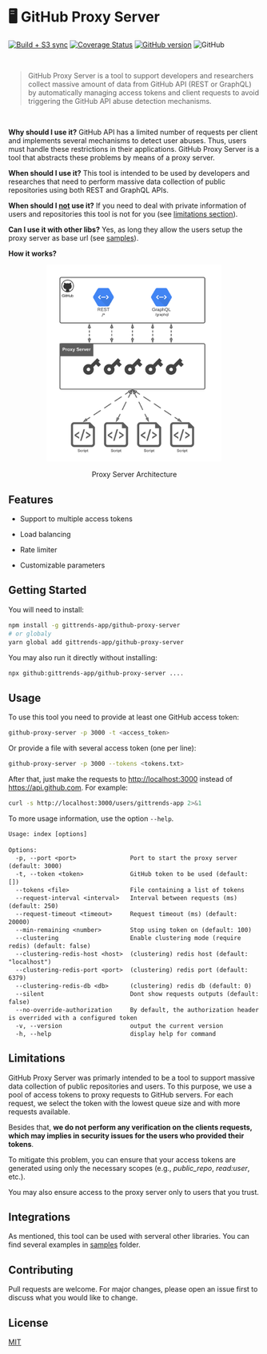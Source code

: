 # 🖥️ GitHub Proxy Server

[![Build + S3 sync](https://github.com/gittrends-app/github-proxy-server/actions/workflows/build.yml/badge.svg?branch=master)](https://github.com/gittrends-app/github-proxy-server/actions/workflows/build.yml)
[![Coverage Status](https://coveralls.io/repos/github/gittrends-app/github-proxy-server/badge.svg)](https://coveralls.io/github/gittrends-app/github-proxy-server)
[![GitHub version](https://badge.fury.io/gh/gittrends-app%2Fgithub-proxy-server.svg)](https://badge.fury.io/gh/gittrends-app%2Fgithub-proxy-server)
![GitHub](https://img.shields.io/github/license/gittrends-app/github-proxy-server)

<br/>

> GitHub Proxy Server is a tool to support developers and researchers collect massive amount of data from GitHub API (REST or GraphQL) by automatically managing access tokens and client requests to avoid triggering the GitHub API abuse detection mechanisms.

<br/>

**Why should I use it?** GitHub API has a limited number of requests per client and implements several mechanisms to detect user abuses. Thus, users must handle these restrictions in their applications. GitHub Proxy Server is a tool that abstracts these problems by means of a proxy server.

**When should I use it?** This tool is intended to be used by developers and researches that need to perform massive data collection of public repositories using both REST and GraphQL APIs.

**When should I <ins>not</ins> use it?** If you need to deal with private information of users and repositories this tool is not for you (see [limitations section](#limitations)).

**Can I use it with other libs?** Yes, as long they allow the users setup the proxy server as base url (see [samples](samples)).

**How it works?**

<p align="center">
  <img src="architecture.png" alt="GitHub Proxy Server" width="350px"/>
</p>
<p align="center">Proxy Server Architecture</p>

## Features

- Support to multiple access tokens

- Load balancing

- Rate limiter

- Customizable parameters

## Getting Started

You will need to install:

```bash
npm install -g gittrends-app/github-proxy-server
# or globaly
yarn global add gittrends-app/github-proxy-server
```

You may also run it directly without installing:

```bash
npx github:gittrends-app/github-proxy-server ....
```

## Usage

To use this tool you need to provide at least one GitHub access token:

```bash
github-proxy-server -p 3000 -t <access_token>
```

Or provide a file with several access token (one per line):

```bash
github-proxy-server -p 3000 --tokens <tokens.txt>
```

After that, just make the requests to <http://localhost:3000> instead of <https://api.github.com>. For example:

```bash
curl -s http://localhost:3000/users/gittrends-app 2>&1
```

To more usage information, use the option `--help`.

```
Usage: index [options]

Options:
  -p, --port <port>               Port to start the proxy server (default: 3000)
  -t, --token <token>             GitHub token to be used (default: [])
  --tokens <file>                 File containing a list of tokens
  --request-interval <interval>   Interval between requests (ms) (default: 250)
  --request-timeout <timeout>     Request timeout (ms) (default: 20000)
  --min-remaining <number>        Stop using token on (default: 100)
  --clustering                    Enable clustering mode (require redis) (default: false)
  --clustering-redis-host <host>  (clustering) redis host (default: "localhost")
  --clustering-redis-port <port>  (clustering) redis port (default: 6379)
  --clustering-redis-db <db>      (clustering) redis db (default: 0)
  --silent                        Dont show requests outputs (default: false)
  --no-override-authorization     By default, the authorization header is overrided with a configured token
  -v, --version                   output the current version
  -h, --help                      display help for command
```

## Limitations

GitHub Proxy Server was primarly intended to be a tool to support massive data collection of public repositories and users. To this purpose, we use a pool of access tokens to proxy requests to GitHub servers. For each request, we select the token with the lowest queue size and with more requests available.

Besides that, **we do not perform any verification on the clients requests, which may implies in security issues for the users who provided their tokens**.

To mitigate this problem, you can ensure that your access tokens are generated using only the necessary scopes (e.g., _public_repo_, _read:user_, etc.).

You may also ensure access to the proxy server only to users that you trust.

## Integrations

As mentioned, this tool can be used with serveral other libraries. You can find several examples in [samples](samples) folder.

## Contributing

Pull requests are welcome. For major changes, please open an issue first to discuss what you would like to change.

## License

[MIT](https://choosealicense.com/licenses/mit/)
